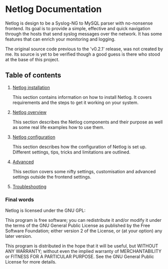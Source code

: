 # Netlog Documentation

Netlog is design to be a Syslog-NG to MySQL parser with no-nonsense frontend.
Its goal is to provide a simple, effective and quick navigation through the
hosts that send syslog messages over the network. It has some features that 
can enrich your monitoring and logging.

The original source code previous to the 'v0.2.1' release, was not created by
me. Its source is yet to be verified though a good guess is there who stood
at the base of this project. 

## Table of contents

1. [Netlog installation](installation.md#netlog-installation)

   This section contains information on how to install Netlog. It covers
   requirements and the steps to get it working on your system.

2. [Netlog overview](overview.md#netlog-overview)

   This section describes the Netlog components and their purpose as well
   as some real life examples how to use them.

3. [Netlog configuration](configuration.md#netlog-configuration)

   This section describes how the configuration of Netlog is set up. Different
   settings, tips, tricks and limitations are outlined.

4. [Advanced](advanced.md#netlog-advanced)

   This section covers some nifty settings, customisation and advanced
   settings outside the frontend settings.

5. [Troubleshooting](troubleshoot.md#troubleshooting)


### Final words

Netlog is licensed under the GNU GPL:

This program is free software; you can redistribute it and/or modify it
under the terms of the GNU General Public License as published by the Free 
Software Foundation; either version 2 of the License, or (at your option) 
any later version.

This program is distributed in the hope that it will be useful, but WITHOUT 
ANY WARRANTY; without even the implied warranty of MERCHANTABILITY or 
FITNESS FOR A PARTICULAR PURPOSE. See the GNU General Public License for 
more details.
